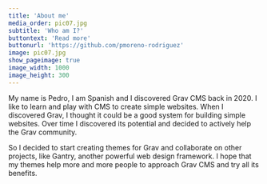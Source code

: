 ```yaml
---
title: 'About me'
media_order: pic07.jpg
subtitle: 'Who am I?'
buttontext: 'Read more'
buttonurl: 'https://github.com/pmoreno-rodriguez'
image: pic07.jpg
show_pageimage: true
image_width: 1000
image_height: 300
---
```


My name is Pedro, I am Spanish and I discovered Grav CMS back in 2020. I like to learn and play with CMS to create simple websites. When I discovered Grav, I thought it could be a good system for building simple websites. Over time I discovered its potential and decided to actively help the Grav community.

So I decided to start creating themes for Grav and collaborate on other projects, like Gantry, another powerful web design framework. I hope that my themes help more and more people to approach Grav CMS and try all its benefits.